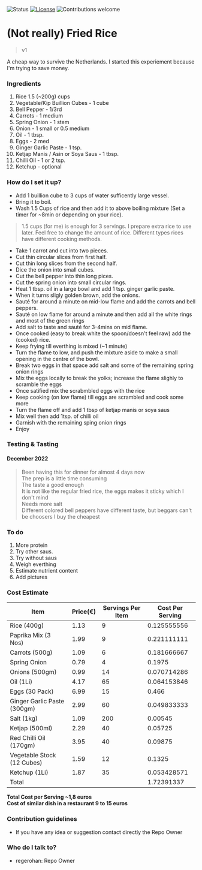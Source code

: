 ![Status](https://img.shields.io/badge/status-beta-red)
[![License](https://img.shields.io/badge/license-MIT-blue.svg)](https://opensource.org/licenses/MIT)
![Contributions welcome](https://img.shields.io/badge/contributions-welcome-orange.svg)

# (Not really) Fried Rice
> v1  

A cheap way to survive the Netherlands.
I started this experiement because I'm trying to save money.

### Ingredients  ###

1. Rice 1.5 (~200g) cups
2. Vegetable/Kip Buillion Cubes - 1 cube
3. Bell Pepper - 1/3rd
4. Carrots - 1 medium
5. Spring Onion - 1 stem
6. Onion - 1 small or 0.5 medium
7. Oil - 1 tbsp.
8. Eggs - 2 med
9. Ginger Garlic Paste - 1 tsp.
10. Ketjap Manis / Asin or Soya Saus - 1 tbsp.
11. Chilli Oil - 1 or 2 tsp.
12. Ketchup - optional

### How do I set it up? ###

* Add 1 buillion cube to 3 cups of water sufficently large vessel.
* Bring it to boil.
* Wash 1.5 Cups of rice and then add it to above boiling mixture (Set a timer for ~8min or depending on your rice).
> 1.5 cups (for me) is enough for 3 servings. I prepare extra rice to use later. Feel free to change the amount of rice. 
> Different types rices have different cooking methods.
* Take 1 carrot and cut into two pieces.
* Cut thin circular slices from first half.
* Cut thin long slices from the second half.
* Dice the onion into small cubes.
* Cut the bell pepper into thin long pices.
* Cut the spring onion into small circular rings.
* Heat 1 tbsp. oil in a large bowl and add 1 tsp. ginger garlic paste.
* When it turns sligly golden brown, add the onions.
* Sauté for around a minute on mid-low flame and add the carrots and bell peppers.
* Sauté on low flame for around a minute and then add all the white rings and most of the green rings
* Add salt to taste and sauté for 3-4mins on mid flame.
* Once cooked (easy to break white the spoon/doesn't feel raw) add the (cooked) rice.
* Keep frying till everthing is mixed (~1 minute)
* Turn the flame to low, and push the mixture aside to make a small opening in the centre of the bowl.
* Break two eggs in that space add salt and some of the remaining spring onion rings
* Mix the eggs locally to break the yolks; increase the flame slighly to scramble the eggs
* Once satified mix the scrabmbled eggs with the rice
* Keep cooking (on low flame) till eggs are scrambled and cook some more
* Turn the flame off and add 1 tbsp of ketjap manis or soya saus
* Mix well then add 1tsp. of chilli oil
* Garnish with the remaining sping onion rings
* Enjoy

### Testing & Tasting ###

#### December 2022 ####
> Been having this for dinner for almost 4 days now    
> The prep is a little time consuming    
> The taste a good enough    
> It is not like the regular fried rice, the eggs makes it sticky which I don't mind    
> Needs more salt    
> Different colored bell peppers have different taste, but beggars can't be choosers I buy the cheapest
> 

### To do ###

1. More protein
2. Try other saus.
3. Try without saus
4. Weigh everthing
5. Estimate nutrient content
6. Add pictures

### Cost Estimate ###

| **Item**                      | **Price(€)** | **Servings Per Item** | **Cost Per Serving** |
|-------------------------------|-----------|---------------------|--------------------|
| Rice \(400g\)                 | 1\.13     | 9                   | 0\.125555556       |
| Paprika Mix \(3 Nos\)         | 1\.99     | 9                   | 0\.221111111       |
| Carrots \(500g\)              | 1\.09     | 6                   | 0\.181666667       |
| Spring Onion                  | 0\.79     | 4                   | 0\.1975            |
| Onions \(500gm\)              | 0\.99     | 14                  | 0\.070714286       |
| Oil \(1Li\)                   | 4\.17     | 65                  | 0\.064153846       |
| Eggs \(30 Pack\)              | 6\.99     | 15                  | 0\.466             |
| Ginger Garlic Paste \(300gm\) | 2\.99     | 60                  | 0\.049833333       |
| Salt \(1kg\)                  | 1\.09     | 200                 | 0\.00545           |
| Ketjap \(500ml\)              | 2\.29     | 40                  | 0\.05725           |
| Red Chilli Oil \(170gm\)      | 3\.95     | 40                  | 0\.09875           |
| Vegetable Stock \(12 Cubes\)  | 1\.59     | 12                  | 0\.1325            |
| Ketchup \(1Li\)               | 1\.87     | 35                  | 0\.053428571       |
|Total                          |           |                     |1.72391337          |

**Total Cost per Serving ~1,8 euros**    
**Cost of similar dish in a restaurant 9 to 15 euros**

### Contribution guidelines ###

* If you have any idea or suggestion contact directly the Repo Owner

### Who do I talk to? ###

* regerohan: Repo Owner